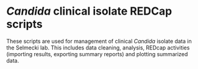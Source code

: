 # *Candida* clinical isolate REDCap scripts 

These scripts are used for management of clinical *Candida* isolate data in the Selmecki lab. This includes data cleaning, analysis, REDcap activities (importing results, exporting summary reports) and plotting summarized data.
